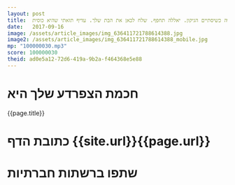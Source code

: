 ```yaml
---
layout: post
title:  מהנדס וזקן. מה תעשה כשיסתיים הגיקון. יאללה תחפף. שלח לכאן את הבת שלך. עדיף תזאתי שהיא כוסית
date:   2017-09-16
image: /assets/article_images/img_636411721788614388.jpg
image2: /assets/article_images/img_636411721788614388_mobile.jpg
mp: "100000030.mp3"
score: 100000030
theid: ad0e5a12-72d6-419a-9b2a-f464368e5e88
---
```

# חכמת הצפרדע שלך היא
{{page.title}}

# כתובת הדף {{site.url}}{{page.url}}
# שתפו ברשתות חברתיות